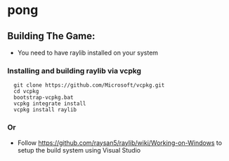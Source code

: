 # pong

## Building The Game:
- You need to have raylib installed on your system


### Installing and building raylib via vcpkg
```
  git clone https://github.com/Microsoft/vcpkg.git
  cd vcpkg
  bootstrap-vcpkg.bat
  vcpkg integrate install
  vcpkg install raylib
```


### Or

- Follow https://github.com/raysan5/raylib/wiki/Working-on-Windows to setup the build system using Visual Studio

